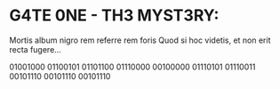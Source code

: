 # G4TE 0NE - TH3 MYST3RY:
<div class="powr-countdown-timer" id="c9799c69_1583005925"></div><script src="https://www.powr.io/powr.js?platform=html"></script>
Mortis album nigro rem referre rem foris
Quod si hoc videtis, et non erit recta fugere...

01001000 01100101 01101100 01110000 00100000 01110101 01110011 00101110 00101110 00101110
